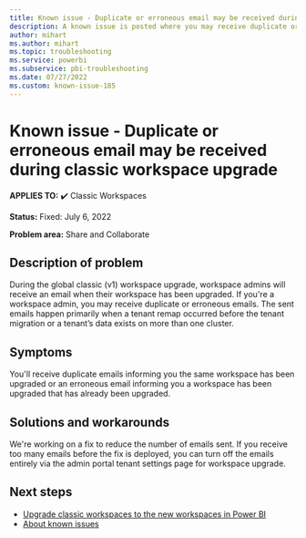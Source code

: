 ```yaml
---
title: Known issue - Duplicate or erroneous email may be received during classic workspace upgrade
description: A known issue is posted where you may receive duplicate or erroneous emails during the global classic workspace upgrade.
author: mihart
ms.author: mihart
ms.topic: troubleshooting  
ms.service: powerbi
ms.subservice: pbi-troubleshooting
ms.date: 07/27/2022
ms.custom: known-issue-185
---
```


# Known issue - Duplicate or erroneous email may be received during classic workspace upgrade

**APPLIES TO:** ✔️ Classic Workspaces

**Status:** Fixed: July 6, 2022

**Problem area:** Share and Collaborate

## Description of problem

During the global classic (v1) workspace upgrade, workspace admins will receive an email when their workspace has been upgraded.  If you're a workspace admin, you may receive duplicate or erroneous emails. The sent emails happen primarily when a tenant remap occurred before the tenant migration or a tenant’s data exists on more than one cluster.

## Symptoms

You'll receive duplicate emails informing you the same workspace has been upgraded or an erroneous email informing you a workspace has been upgraded that has already been upgraded.

## Solutions and workarounds

We're working on a fix to reduce the number of emails sent. If you receive too many emails before the fix is deployed, you can turn off the emails entirely via the admin portal tenant settings page for workspace upgrade.

## Next steps

- [Upgrade classic workspaces to the new workspaces in Power BI](/power-bi/collaborate-share/service-upgrade-workspaces)
- [About known issues](power-bi-known-issues.md)
